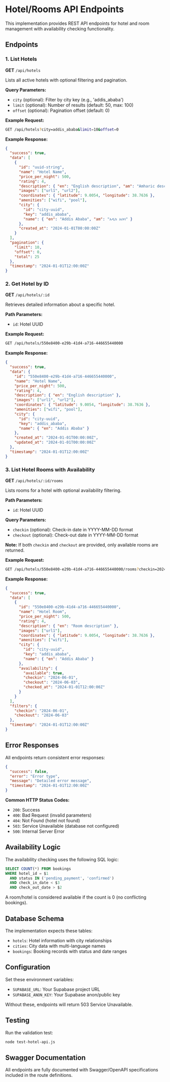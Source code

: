 # Hotel/Rooms API Endpoints

This implementation provides REST API endpoints for hotel and room management with availability checking functionality.

## Endpoints

### 1. List Hotels
**GET** `/api/hotels`

Lists all active hotels with optional filtering and pagination.

**Query Parameters:**
- `city` (optional): Filter by city key (e.g., 'addis_ababa')
- `limit` (optional): Number of results (default: 50, max: 100)
- `offset` (optional): Pagination offset (default: 0)

**Example Request:**
```bash
GET /api/hotels?city=addis_ababa&limit=10&offset=0
```

**Example Response:**
```json
{
  "success": true,
  "data": [
    {
      "id": "uuid-string",
      "name": "Hotel Name",
      "price_per_night": 500,
      "rating": 4,
      "description": { "en": "English description", "am": "Amharic description" },
      "images": ["url1", "url2"],
      "coordinates": { "latitude": 9.0054, "longitude": 38.7636 },
      "amenities": ["wifi", "pool"],
      "city": {
        "id": "city-uuid",
        "key": "addis_ababa",
        "name": { "en": "Addis Ababa", "am": "አዲስ አበባ" }
      },
      "created_at": "2024-01-01T00:00:00Z"
    }
  ],
  "pagination": {
    "limit": 10,
    "offset": 0,
    "total": 25
  },
  "timestamp": "2024-01-01T12:00:00Z"
}
```

### 2. Get Hotel by ID
**GET** `/api/hotels/:id`

Retrieves detailed information about a specific hotel.

**Path Parameters:**
- `id`: Hotel UUID

**Example Request:**
```bash
GET /api/hotels/550e8400-e29b-41d4-a716-446655440000
```

**Example Response:**
```json
{
  "success": true,
  "data": {
    "id": "550e8400-e29b-41d4-a716-446655440000",
    "name": "Hotel Name",
    "price_per_night": 500,
    "rating": 4,
    "description": { "en": "English description" },
    "images": ["url1", "url2"],
    "coordinates": { "latitude": 9.0054, "longitude": 38.7636 },
    "amenities": ["wifi", "pool"],
    "city": {
      "id": "city-uuid",
      "key": "addis_ababa", 
      "name": { "en": "Addis Ababa" }
    },
    "created_at": "2024-01-01T00:00:00Z",
    "updated_at": "2024-01-01T00:00:00Z"
  },
  "timestamp": "2024-01-01T12:00:00Z"
}
```

### 3. List Hotel Rooms with Availability
**GET** `/api/hotels/:id/rooms`

Lists rooms for a hotel with optional availability filtering.

**Path Parameters:**
- `id`: Hotel UUID

**Query Parameters:**
- `checkin` (optional): Check-in date in YYYY-MM-DD format
- `checkout` (optional): Check-out date in YYYY-MM-DD format

**Note:** If both `checkin` and `checkout` are provided, only available rooms are returned.

**Example Request:**
```bash
GET /api/hotels/550e8400-e29b-41d4-a716-446655440000/rooms?checkin=2024-06-01&checkout=2024-06-03
```

**Example Response:**
```json
{
  "success": true,
  "data": [
    {
      "id": "550e8400-e29b-41d4-a716-446655440000",
      "name": "Hotel Room",
      "price_per_night": 500,
      "rating": 4,
      "description": { "en": "Room description" },
      "images": ["url1"],
      "coordinates": { "latitude": 9.0054, "longitude": 38.7636 },
      "amenities": ["wifi"],
      "city": {
        "id": "city-uuid",
        "key": "addis_ababa",
        "name": { "en": "Addis Ababa" }
      },
      "availability": {
        "available": true,
        "checkin": "2024-06-01",
        "checkout": "2024-06-03",
        "checked_at": "2024-01-01T12:00:00Z"
      }
    }
  ],
  "filters": {
    "checkin": "2024-06-01",
    "checkout": "2024-06-03"
  },
  "timestamp": "2024-01-01T12:00:00Z"
}
```

## Error Responses

All endpoints return consistent error responses:

```json
{
  "success": false,
  "error": "Error type",
  "message": "Detailed error message",
  "timestamp": "2024-01-01T12:00:00Z"
}
```

**Common HTTP Status Codes:**
- `200`: Success
- `400`: Bad Request (invalid parameters)
- `404`: Not Found (hotel not found)
- `503`: Service Unavailable (database not configured)
- `500`: Internal Server Error

## Availability Logic

The availability checking uses the following SQL logic:

```sql
SELECT COUNT(*) FROM bookings 
WHERE hotel_id = $1 
  AND status IN ('pending_payment', 'confirmed')
  AND check_in_date < $3 
  AND check_out_date > $2
```

A room/hotel is considered available if the count is 0 (no conflicting bookings).

## Database Schema

The implementation expects these tables:
- `hotels`: Hotel information with city relationships
- `cities`: City data with multi-language names
- `bookings`: Booking records with status and date ranges

## Configuration

Set these environment variables:
- `SUPABASE_URL`: Your Supabase project URL
- `SUPABASE_ANON_KEY`: Your Supabase anon/public key

Without these, endpoints will return 503 Service Unavailable.

## Testing

Run the validation test:
```bash
node test-hotel-api.js
```

## Swagger Documentation

All endpoints are fully documented with Swagger/OpenAPI specifications included in the route definitions.